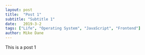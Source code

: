 ```yaml
---
layout: post
title:  "Post 1"
subtitle: "Subtitle 1"
date:   2019-3-2
tags: ["Life", "Operating System", "JavaScript", "Frontend"]
author: Mike Dane
---
```

This is a post 1
